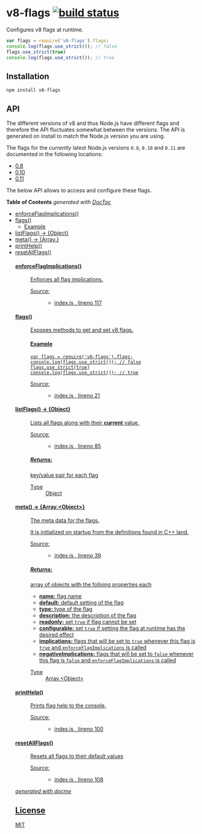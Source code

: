 # v8-flags [![build status](https://secure.travis-ci.org/thlorenz/v8-flags.png)](http://travis-ci.org/thlorenz/v8-flags)

Configures v8 flags at runtime.

```js
var flags = require('v8-flags').flags;
console.log(flags.use_strict()); // false
flags.use_strict(true)
console.log(flags.use_strict()); // true
```

## Installation

    npm install v8-flags

## API

The different versions of v8 and thus Node.js have different flags and therefore the API fluctuates somewhat between the
versions. The API is generated on install to match the Node.js version you are using.

The flags for the *currently* latest Node.js versions `0.8`, `0.10` and `0.11` are documented in the following
locations:

- [0.8](https://github.com/thlorenz/v8-flags/blob/master/flags-0.8.md)
- [0.10](https://github.com/thlorenz/v8-flags/blob/master/flags-0.10.md)
- [0.11](https://github.com/thlorenz/v8-flags/blob/master/flags-0.11.md)

The below API allows to access and configure these flags.

<!-- START doctoc generated TOC please keep comment here to allow auto update -->
<!-- DON'T EDIT THIS SECTION, INSTEAD RE-RUN doctoc TO UPDATE -->
**Table of Contents**  *generated with [DocToc](http://doctoc.herokuapp.com/)*

- [enforceFlagImplications()](#enforceflagimplications)
- [flags()](#flags)
  - [Example](#example)
- [listFlags() → {Object}](#listflags--object)
- [meta() → {Array.<Object>}](#meta--arrayobject)
- [printHelp()](#printhelp)
- [resetAllFlags()](#resetallflags)

<!-- END doctoc generated TOC please keep comment here to allow auto update -->


<!-- START docme generated API please keep comment here to allow auto update -->
<!-- DON'T EDIT THIS SECTION, INSTEAD RE-RUN docme TO UPDATE -->

<div>
<div class="jsdoc-githubify">
<section>
<article>
<div class="container-overview">
<dl class="details">
</dl>
</div>
<dl>
<dt>
<h4 class="name" id="enforceFlagImplications"><span class="type-signature"></span>enforceFlagImplications<span class="signature">()</span><span class="type-signature"></span></h4>
</dt>
<dd>
<div class="description">
<p>Enforces all flag implications.</p>
</div>
<dl class="details">
<dt class="tag-source">Source:</dt>
<dd class="tag-source"><ul class="dummy">
<li>
<a href="https://github.com/thlorenz/v8-flags/blob/master/index.js">index.js</a>
<span>, </span>
<a href="https://github.com/thlorenz/v8-flags/blob/master/index.js#L117">lineno 117</a>
</li>
</ul></dd>
</dl>
</dd>
<dt>
<h4 class="name" id="flags"><span class="type-signature"></span>flags<span class="signature">()</span><span class="type-signature"></span></h4>
</dt>
<dd>
<div class="description">
<p>Exposes methods to get and set v8 flags.</p>
<h4>Example</h4>
<pre><code class="lang-js">var flags = require('v8-flags').flags;
console.log(flags.use_strict()); // false
flags.use_strict(true)
console.log(flags.use_strict()); // true</code></pre>
</div>
<dl class="details">
<dt class="tag-source">Source:</dt>
<dd class="tag-source"><ul class="dummy">
<li>
<a href="https://github.com/thlorenz/v8-flags/blob/master/index.js">index.js</a>
<span>, </span>
<a href="https://github.com/thlorenz/v8-flags/blob/master/index.js#L21">lineno 21</a>
</li>
</ul></dd>
</dl>
</dd>
<dt>
<h4 class="name" id="listFlags"><span class="type-signature"></span>listFlags<span class="signature">()</span><span class="type-signature"> &rarr; {Object}</span></h4>
</dt>
<dd>
<div class="description">
<p>Lists all flags along with their <strong>current</strong> value.</p>
</div>
<dl class="details">
<dt class="tag-source">Source:</dt>
<dd class="tag-source"><ul class="dummy">
<li>
<a href="https://github.com/thlorenz/v8-flags/blob/master/index.js">index.js</a>
<span>, </span>
<a href="https://github.com/thlorenz/v8-flags/blob/master/index.js#L85">lineno 85</a>
</li>
</ul></dd>
</dl>
<h5>Returns:</h5>
<div class="param-desc">
<p>key/value pair for each flag</p>
</div>
<dl>
<dt>
Type
</dt>
<dd>
<span class="param-type">Object</span>
</dd>
</dl>
</dd>
<dt>
<h4 class="name" id="meta"><span class="type-signature"></span>meta<span class="signature">()</span><span class="type-signature"> &rarr; {Array.&lt;Object>}</span></h4>
</dt>
<dd>
<div class="description">
<p>The meta data for the flags.</p>
<p>It is initialized on startup from the definitions found in C++ land.</p>
</div>
<dl class="details">
<dt class="tag-source">Source:</dt>
<dd class="tag-source"><ul class="dummy">
<li>
<a href="https://github.com/thlorenz/v8-flags/blob/master/index.js">index.js</a>
<span>, </span>
<a href="https://github.com/thlorenz/v8-flags/blob/master/index.js#L39">lineno 39</a>
</li>
</ul></dd>
</dl>
<h5>Returns:</h5>
<div class="param-desc">
<p>array of objects with the folloing properties each</p>
<ul>
<li><strong>name:</strong> flag name</li>
<li><strong>default:</strong> default setting of the flag</li>
<li><strong>type:</strong> type of the flag</li>
<li><strong>description:</strong> the description of the flag</li>
<li><strong>readonly:</strong> set <code>true</code> if flag cannot be set</li>
<li><strong>configurable:</strong> set <code>true</code> if setting the flag at runtime has the desired effect</li>
<li><strong>implications:</strong> flags that will be set to <code>true</code> whenever this flag is <code>true</code> and <code>enforceFlagImplications</code> is called</li>
<li><strong>negativeImplications:</strong> flags that will be set to <code>false</code> whenever this flag is <code>false</code> and <code>enforceFlagImplications</code> is called</li>
</ul>
</div>
<dl>
<dt>
Type
</dt>
<dd>
<span class="param-type">Array.&lt;Object></span>
</dd>
</dl>
</dd>
<dt>
<h4 class="name" id="printHelp"><span class="type-signature"></span>printHelp<span class="signature">()</span><span class="type-signature"></span></h4>
</dt>
<dd>
<div class="description">
<p>Prints flag help to the console.</p>
</div>
<dl class="details">
<dt class="tag-source">Source:</dt>
<dd class="tag-source"><ul class="dummy">
<li>
<a href="https://github.com/thlorenz/v8-flags/blob/master/index.js">index.js</a>
<span>, </span>
<a href="https://github.com/thlorenz/v8-flags/blob/master/index.js#L100">lineno 100</a>
</li>
</ul></dd>
</dl>
</dd>
<dt>
<h4 class="name" id="resetAllFlags"><span class="type-signature"></span>resetAllFlags<span class="signature">()</span><span class="type-signature"></span></h4>
</dt>
<dd>
<div class="description">
<p>Resets all flags to their default values</p>
</div>
<dl class="details">
<dt class="tag-source">Source:</dt>
<dd class="tag-source"><ul class="dummy">
<li>
<a href="https://github.com/thlorenz/v8-flags/blob/master/index.js">index.js</a>
<span>, </span>
<a href="https://github.com/thlorenz/v8-flags/blob/master/index.js#L108">lineno 108</a>
</li>
</ul></dd>
</dl>
</dd>
</dl>
</article>
</section>
</div>

*generated with [docme](https://github.com/thlorenz/docme)*
</div>
<!-- END docme generated API please keep comment here to allow auto update -->

## License

MIT
